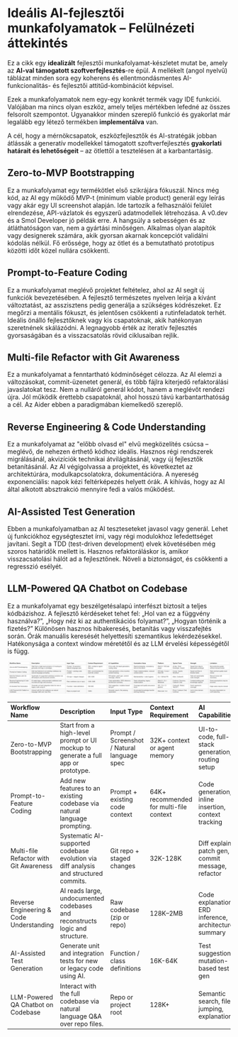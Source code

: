 # Ideális AI-fejlesztői munkafolyamatok – Felülnézeti áttekintés

Ez a cikk egy **idealizált** fejlesztői munkafolyamat-készletet mutat be, amely az **AI-val támogatott szoftverfejlesztés**-re épül. A mellékelt (angol nyelvű) táblázat minden sora egy koherens és ellentmondásmentes AI-funkcionalitás- és fejlesztői attitűd-kombinációt képvisel.

Ezek a munkafolyamatok nem egy-egy konkrét termék vagy IDE funkciói. Valójában ma nincs olyan eszköz, amely teljes mértékben lefedné az összes felsorolt szempontot. Ugyanakkor minden szereplő funkció és gyakorlat már legalább egy létező termékben **implementálva** van.

A cél, hogy a mérnökcsapatok, eszközfejlesztők és AI-stratégák jobban átlássák a generatív modellekkel támogatott szoftverfejlesztés **gyakorlati határait és lehetőségeit** – az ötlettől a tesztelésen át a karbantartásig.


## Zero-to-MVP Bootstrapping
Ez a munkafolyamat egy termékötlet első szikrájára fókuszál. Nincs még kód, az AI egy működő MVP-t (minimum viable product) generál egy leírás vagy akár egy UI screenshot alapján. 
Ide tartozik a felhasználói felület elrendezése, API-vázlatok és egyszerű adatmodellek létrehozása. A v0.dev és a Smol Developer jó példák erre. 
A hangsúly a sebességen és az átláthatóságon van, nem a gyártási minőségen. 
Alkalmas olyan alapítók vagy designerek számára, akik gyorsan akarnak koncepciót validálni kódolás nélkül. 
Fő erőssége, hogy az ötlet és a bemutatható prototípus közötti időt közel nullára csökkenti.

## Prompt-to-Feature Coding
Ez a munkafolyamat meglévő projektet feltételez, ahol az AI segít új funkciók bevezetésében. 
A fejlesztő természetes nyelven leírja a kívánt változtatást, az asszisztens pedig generálja a szükséges kódrészeket. 
Ez megőrzi a mentális fókuszt, és jelentősen csökkenti a rutinfeladatok terhét. 
Ideális önálló fejlesztőknek vagy kis csapatoknak, akik hatékonyan szeretnének skálázódni. 
A legnagyobb érték az iteratív fejlesztés gyorsaságában és a visszacsatolás rövid ciklusaiban rejlik.

## Multi-file Refactor with Git Awareness
Ez a munkafolyamat a fenntartható kódminőséget célozza. 
Az AI elemzi a változásokat, commit-üzenetet generál, és több fájlra kiterjedő refaktorálási javaslatokat tesz. 
Nem a nulláról generál kódot, hanem a meglévőt rendezi újra. 
Jól működik érettebb csapatoknál, ahol hosszú távú karbantarthatóság a cél. 
Az Aider ebben a paradigmában kiemelkedő szereplő.

## Reverse Engineering & Code Understanding
Ez a munkafolyamat az "előbb olvasd el" elvű megközelítés csúcsa – meglévő, de nehezen érthető kódhoz ideális. 
Hasznos régi rendszerek migrálásánál, akvizíciók technikai átvilágításánál, vagy új fejlesztők betanításánál. 
Az AI végigolvassa a projektet, és következtet az architektúrára, modulkapcsolatokra, dokumentációra. 
A nyereség exponenciális: napok kézi feltérképezés helyett órák. 
A kihívás, hogy az AI által alkotott absztrakció mennyire fedi a valós működést.

## AI-Assisted Test Generation
Ebben a munkafolyamatban az AI teszteseteket javasol vagy generál. 
Lehet új funkciókhoz egységtesztet írni, vagy régi modulokhoz lefedettséget javítani. 
Segít a TDD (test-driven development) elvek követésében még szoros határidők mellett is. 
Hasznos refaktoráláskor is, amikor visszacsatolási hálót ad a fejlesztőnek. 
Növeli a biztonságot, és csökkenti a regresszió esélyét.

## LLM-Powered QA Chatbot on Codebase
Ez a munkafolyamat egy beszélgetésalapú interfészt biztosít a teljes kódbázishoz. 
A fejlesztő kérdéseket tehet fel: „Hol van ez a függvény használva?”, „Hogy néz ki az authentikációs folyamat?”, „Hogyan történik a fizetés?” 
Különösen hasznos hibakeresés, betanítás vagy visszafejtés során. 
Órák manuális keresését helyettesíti szemantikus lekérdezésekkel. 
Hatékonysága a context window méretétől és az LLM érvelési képességétől is függ.

![AI Workflow Overview](workflow_overview.png)

| Workflow Name                            | Description                                                                          | Input Type                                  | Context Requirement                     | AI Capabilities                                       | Cumulative Value                                   | Platform                  | Typical Tools                    | Strength                                | Limitation                                 |
|:-----------------------------------------|:-------------------------------------------------------------------------------------|:--------------------------------------------|:----------------------------------------|:------------------------------------------------------|:---------------------------------------------------|:--------------------------|:---------------------------------|:----------------------------------------|:-------------------------------------------|
| Zero-to-MVP Bootstrapping                | Start from a high-level prompt or UI mockup to generate a full app or prototype.     | Prompt / Screenshot / Natural language spec | 32K+ context or agent memory            | UI-to-code, full-stack generation, routing setup      | Rapid prototyping, consistency, time-to-first-demo | Web UI / VSCode plugin    | v0.dev, Smol Developer, Uizard   | Speed from idea to deployable prototype | Not production-grade without manual review |
| Prompt-to-Feature Coding                 | Add new features to an existing codebase via natural language prompting.             | Prompt + existing code context              | 64K+ recommended for multi-file context | Code generation, inline insertion, context tracking   | Faster implementation, reduced context-switch      | VSCode / Cursor / Web IDE | Cursor, Copilot, WindSurf        | Speed and flow in iterative tasks       | Style and test quality need review         |
| Multi-file Refactor with Git Awareness   | Systematic AI-supported codebase evolution via diff analysis and structured commits. | Git repo + staged changes                   | 32K-128K                                | Diff explain, patch gen, commit message, refactor     | Maintainability + code hygiene                     | CLI / GitHub PR           | Aider, CodiumAI                  | Safe and explainable code changes       | Manual review still necessary              |
| Reverse Engineering & Code Understanding | AI reads large, undocumented codebases and reconstructs logic and structure.         | Raw codebase (zip or repo)                  | 128K–2MB                                | Code explanation, ERD inference, architecture summary | Team onboarding, legacy modernization              | Web UI / CLI / Notebook   | Continue, Sourcery, Codeium Chat | Context-building and knowledge capture  | Some assumptions may be incorrect          |
| AI-Assisted Test Generation              | Generate unit and integration tests for new or legacy code using AI.                 | Function / class definitions                | 16K-64K                                 | Test suggestion, mutation-based test gen              | Coverage and quality assurance boost               | IDE / CLI / CI pipeline   | CodiumAI, Refact, TestGPT        | Quick regression coverage               | Edge cases may be missed                   |
| LLM-Powered QA Chatbot on Codebase       | Interact with the full codebase via natural language Q&A over repo files.            | Repo or project root                        | 128K+                                   | Semantic search, file jumping, explanation            | Accelerated knowledge transfer and bug tracking    | Web chat / CLI            | Phind, Codeium Chat, Continue    | Just-in-time domain support             | Accuracy dependent on LLM reasoning        |

